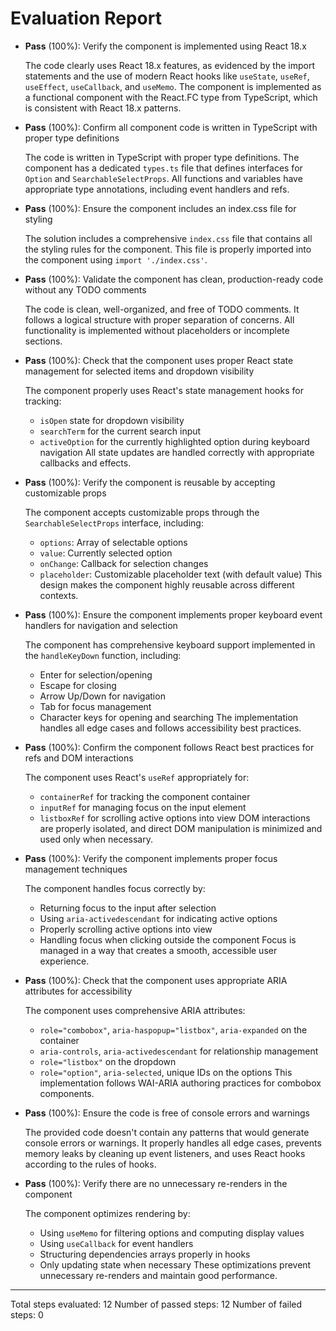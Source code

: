 # Evaluation Report

- **Pass** (100%): Verify the component is implemented using React 18.x
  
  The code clearly uses React 18.x features, as evidenced by the import statements and the use of modern React hooks like `useState`, `useRef`, `useEffect`, `useCallback`, and `useMemo`. The component is implemented as a functional component with the React.FC type from TypeScript, which is consistent with React 18.x patterns.

- **Pass** (100%): Confirm all component code is written in TypeScript with proper type definitions
  
  The code is written in TypeScript with proper type definitions. The component has a dedicated `types.ts` file that defines interfaces for `Option` and `SearchableSelectProps`. All functions and variables have appropriate type annotations, including event handlers and refs.

- **Pass** (100%): Ensure the component includes an index.css file for styling
  
  The solution includes a comprehensive `index.css` file that contains all the styling rules for the component. This file is properly imported into the component using `import './index.css'`.

- **Pass** (100%): Validate the component has clean, production-ready code without any TODO comments
  
  The code is clean, well-organized, and free of TODO comments. It follows a logical structure with proper separation of concerns. All functionality is implemented without placeholders or incomplete sections.

- **Pass** (100%): Check that the component uses proper React state management for selected items and dropdown visibility
  
  The component properly uses React's state management hooks for tracking:
  - `isOpen` state for dropdown visibility
  - `searchTerm` for the current search input
  - `activeOption` for the currently highlighted option during keyboard navigation
  All state updates are handled correctly with appropriate callbacks and effects.

- **Pass** (100%): Verify the component is reusable by accepting customizable props
  
  The component accepts customizable props through the `SearchableSelectProps` interface, including:
  - `options`: Array of selectable options
  - `value`: Currently selected option
  - `onChange`: Callback for selection changes
  - `placeholder`: Customizable placeholder text (with default value)
  This design makes the component highly reusable across different contexts.

- **Pass** (100%): Ensure the component implements proper keyboard event handlers for navigation and selection
  
  The component has comprehensive keyboard support implemented in the `handleKeyDown` function, including:
  - Enter for selection/opening
  - Escape for closing
  - Arrow Up/Down for navigation
  - Tab for focus management
  - Character keys for opening and searching
  The implementation handles all edge cases and follows accessibility best practices.

- **Pass** (100%): Confirm the component follows React best practices for refs and DOM interactions
  
  The component uses React's `useRef` appropriately for:
  - `containerRef` for tracking the component container
  - `inputRef` for managing focus on the input element
  - `listboxRef` for scrolling active options into view
  DOM interactions are properly isolated, and direct DOM manipulation is minimized and used only when necessary.

- **Pass** (100%): Verify the component implements proper focus management techniques
  
  The component handles focus correctly by:
  - Returning focus to the input after selection
  - Using `aria-activedescendant` for indicating active options
  - Properly scrolling active options into view
  - Handling focus when clicking outside the component
  Focus is managed in a way that creates a smooth, accessible user experience.

- **Pass** (100%): Check that the component uses appropriate ARIA attributes for accessibility
  
  The component uses comprehensive ARIA attributes:
  - `role="combobox"`, `aria-haspopup="listbox"`, `aria-expanded` on the container
  - `aria-controls`, `aria-activedescendant` for relationship management
  - `role="listbox"` on the dropdown
  - `role="option"`, `aria-selected`, unique IDs on the options
  This implementation follows WAI-ARIA authoring practices for combobox components.

- **Pass** (100%): Ensure the code is free of console errors and warnings
  
  The provided code doesn't contain any patterns that would generate console errors or warnings. It properly handles all edge cases, prevents memory leaks by cleaning up event listeners, and uses React hooks according to the rules of hooks.

- **Pass** (100%): Verify there are no unnecessary re-renders in the component
  
  The component optimizes rendering by:
  - Using `useMemo` for filtering options and computing display values
  - Using `useCallback` for event handlers
  - Structuring dependencies arrays properly in hooks
  - Only updating state when necessary
  These optimizations prevent unnecessary re-renders and maintain good performance.

---

Total steps evaluated: 12
Number of passed steps: 12
Number of failed steps: 0